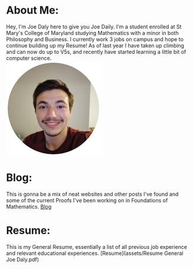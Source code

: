# About Me:
Hey, I'm Joe Daly here to give you Joe Daily. I'm a student enrolled at St Mary's College of Maryland studying Mathematics with a minor in both Philosophy and Business. I currently work 3 jobs on campus and hope to continue building up my Resume! As of last year I have taken up climbing and can now do up to V5s, and recently have started learning a little bit of computer science. <br/>
![Me](https://github.com/Joecontrair/Joecontrair.github.io/blob/main/assets/Images/Pic.png?raw=true)

# Blog: 
This is gonna be a mix of neat websites and other posts I've found and some of the current Proofs I've been working on in Foundations of Mathematics. [Blog](BlogPage.md)

# Resume: 
This is my General Resume, essentially a list of all previous job experience and relevant educational experiences. 
[Resume](assets/Resume General Joe Daly.pdf)
